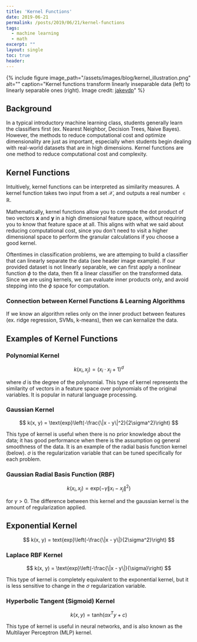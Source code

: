 ```yaml
---
title: 'Kernel Functions'
date: 2019-06-21
permalink: /posts/2019/06/21/kernel-functions
tags:
  - machine learning
  - math
excerpt: ""
layout: single
toc: true
header:
---
```


{% include figure image_path="/assets/images/blog/kernel_illustration.png" alt="" caption="Kernel functions transform linearly inseparable data (left) to linearly separable ones (right). Image credit: [jakevdp](https://jakevdp.github.io/PythonDataScienceHandbook/05.07-support-vector-machines.html)" %}

## Background

In a typical introductory machine learning class, students generally learn the classifiers first (ex. Nearest Neighbor, Decision Trees, Naive Bayes). However, the methods to reduce computational cost and optimize dimensionality are just as important, especially when students begin dealing with real-world datasets that are in high dimensions. Kernel functions are one method to reduce computational cost and complexity.

## Kernel Functions

Intuitively, kernel functions can be interpreted as similarity measures. A kernel function takes two input from a set $\mathcal{X}$, and outputs a real number $\in \mathbb{R}$.

Mathematically, kernel functions allow you to compute the dot product of two vectors $\textbf{x}$ and $\textbf{y}$ in a high dimensional feature space, without requiring you to know that feature space at all. This aligns with what we said about reducing computational cost, since you don't need to visit a higher dimensional space to perform the granular calculations if you choose a good kernel.

Oftentimes in classification problems, we are attemping to build a classifier that can linearly separate the data (see header image example). If our provided dataset is not linearly separable, we can first apply a nonlinear function $\phi$ to the data, then fit a linear classifier on the transformed data. Since we are using kernels, we can evaluate inner products only, and avoid stepping into the $\phi$ space for computation.

### Connection between Kernel Functions & Learning Algorithms

If we know an algorithm relies only on the inner product between features (ex. ridge regression, SVMs, k-means), then we can kernalize the data.

## Examples of Kernel Functions

### Polynomial Kernel

$$
k(x_i, x_j) = (x_i \cdot x_j + 1)^d
$$

where $d$ is the degree of the polynomial. This type of kernel represents the similarity of vectors in a feature space over polynomials of the original variables. It is popular in natural language processing.

### Gaussian Kernel

$$
k(x, y) = \text{exp}\left(-\frac{\|x - y\|^2}{2\sigma^2}\right)
$$

This type of kernel is useful when there is no prior knowledge about the data; it has good performance when there is the assumption og general smoothness of the data. It is an example of the radial basis function kernel (below). $\sigma$ is the regularization variable that can be tuned specifically for each problem.

### Gaussian Radial Basis Function (RBF)

$$
k(x_i, x_j) = \text{exp}(-\gamma \|x_i - x_j\|^2)
$$

for $\gamma > 0$. The difference between this kernel and the gaussian kernel is the amount of regularization applied.

## Exponential Kernel

$$
k(x, y) = text{exp}\left(-\frac{\|x - y\|}{2\sigma^2}\right)
$$

### Laplace RBF Kernel

$$
k(x, y) = \text{exp}\left(-\frac{\|x - y\|}{\sigma}\right)
$$

This type of kernel is completely equivalent to the exponential kernel, but it is less sensitive to change in the $\sigma$ regularization variable.

### Hyperbolic Tangent (Sigmoid) Kernel

$$
k(x, y) = \text{tanh}(\alpha x^Ty + c)
$$

This type of kernel is useful in neural networks, and is also known as the Multilayer Perceptron (MLP) kernel.
